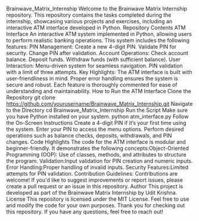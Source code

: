Brainwave_Matrix_Internship
Welcome to the Brainwave Matrix Internship repository. This repository contains the tasks completed during the internship, showcasing various projects and exercises, including an interactive ATM interface developed in Python.
Repository Contents
ATM Interface
An interactive ATM system implemented in Python, allowing users to perform realistic banking operations. This system includes the following features:
PIN Management:
Create a new 4-digit PIN.
Validate PIN for security.
Change PIN after validation.
Account Operations:
Check account balance.
Deposit funds.
Withdraw funds (with sufficient balance).
User Interaction:
Menu-driven system for seamless navigation.
PIN validation with a limit of three attempts.
Key Highlights:
The ATM interface is built with user-friendliness in mind.
Proper error handling ensures the system is secure and robust.
Each feature is thoroughly commented for ease of understanding and maintainability.
How to Run the ATM Interface
Clone the Repository
git clone https://github.com/yourusername/Brainwave_Matrix_Internship.git
Navigate to the Directory
cd Brainwave_Matrix_Internship
Run the Script
Make sure you have Python installed on your system.
python atm_interface.py
Follow the On-Screen Instructions
Create a 4-digit PIN if it’s your first time using the system.
Enter your PIN to access the menu options.
Perform desired operations such as balance checks, deposits, withdrawals, and PIN changes.
Code Highlights
The code for the ATM interface is modular and beginner-friendly. It demonstrates the following concepts:Object-Oriented Programming (OOP):
Use of classes, methods, and attributes to structure the program.
Validation:Input validation for PIN creation and numeric inputs.
Error Handling:Proper handling of invalid inputs.
Security Features:Limited attempts for PIN validation.
Contribution Guidelines: Contributions are welcome! If you'd like to suggest improvements or report issues, please create a pull request or an issue in this repository.
Author
This project is developed as part of the Brainwave Matrix Internship by Udit Krishna.
License
This repository is licensed under the MIT License. Feel free to use and modify the code for your own purposes.
Thank you for checking out this repository. If you have any questions, feel free to reach out!
